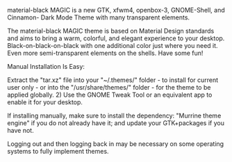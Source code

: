 material-black MAGIC is a new GTK, xfwm4, openbox-3, GNOME-Shell, and Cinnamon- Dark Mode Theme with many transparent elements.

The material-black MAGIC theme is based on Material Design standards and aims to bring a warm, colorful, and elegant experience to your desktop. Black-on-black-on-black with one additional color just where you need it. Even more semi-transparent elements on the shells. Have some fun!


Manual Installation Is Easy:

Extract the "tar.xz" file into your "~/.themes/" folder - to install for current user only - or into the "/usr/share/themes/" folder - for the theme to be applied globally. 2) Use the GNOME Tweak Tool or an equivalent app to enable it for your desktop.

If installing manually, make sure to install the dependency: "Murrine theme engine" if you do not already have it; and update your GTK+packages if you have not.


Logging out and then logging back in may be necessary on some operating systems to fully implement themes. 
